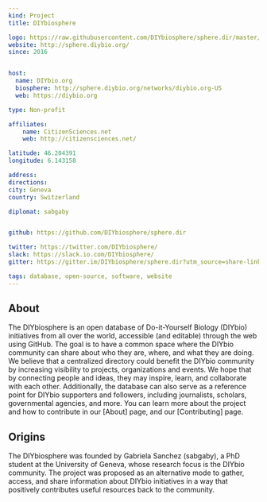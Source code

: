 ```yaml
---
kind: Project
title: DIYbiosphere

logo: https://raw.githubusercontent.com/DIYbiosphere/sphere.dir/master/img/Logo.png
website: http://sphere.diybio.org/
since: 2016


host:
  name: DIYbio.org
  biosphere: http://sphere.diybio.org/networks/diybio.org-US
  web: https://diybio.org

type: Non-profit

affiliates:
    name: CitizenSciences.net
    web: http://citizensciences.net/

latitude: 46.204391
longitude: 6.143158

address:
directions:
city: Geneva
country: Switzerland

diplomat: sabgaby


github: https://github.com/DIYbiosphere/sphere.dir

twitter: https://twitter.com/DIYbiosphere/
slack: https://slack.io.com/DIYbiosphere/
gitter: https://gitter.im/DIYbiosphere/sphere.dir?utm_source=share-link&utm_medium=link&utm_campaign=share-link

tags: database, open-source, software, website
---
```


## About
The DIYbiosphere is an open database of Do-it-Yourself Biology (DIYbio) initiatives from all over the world, accessible (and editable) through the web using GitHub. The goal is to have a common space where the DIYbio community can share about who they are, where, and what they are doing. We believe that a centralized directory could benefit the DIYbio community by increasing visibility to projects, organizations and events. We hope that by connecting people and ideas, they may inspire, learn, and collaborate with each other. Additionally, the database can also serve as a reference point for DIYbio supporters and followers, including journalists, scholars, governmental agencies, and more.
You can learn more about the project and how to contribute in our [About] page, and our [Contributing] page.


## Origins
The DIYbiosphere was founded by Gabriela Sanchez (sabgaby), a PhD student at the University of Geneva, whose research focus is the DIYbio community. The project was proposed as an alternative mode to gather, access, and share information about DIYbio initiatives in a way that positively contributes useful resources back to the community.
